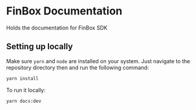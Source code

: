 # FinBox Documentation
Holds the documentation for FinBox SDK

## Setting up locally
Make sure `yarn` and `node` are installed on your system. Just navigate to the repository directory then and run the following command:
```bash
yarn install
```
To run it locally:
```bash
yarn docs:dev
```
